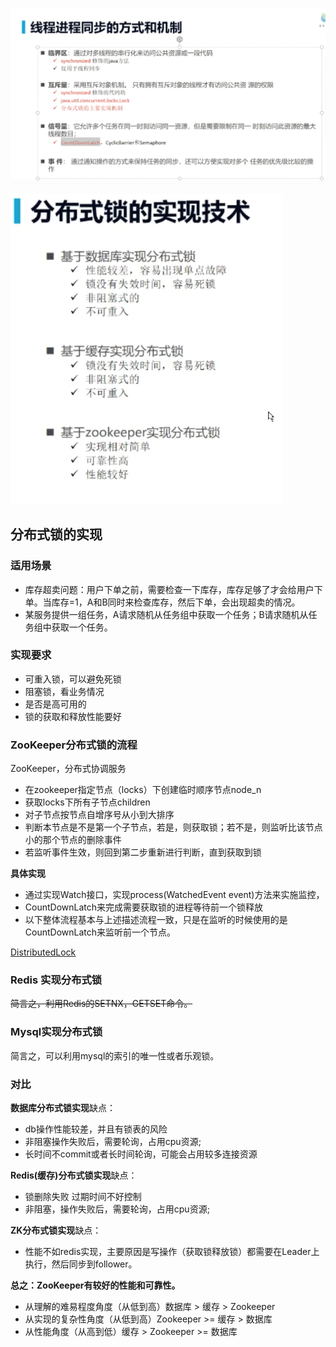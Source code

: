 ![image-20210630214610255](0分布式设计.assets/image-20210630214610255-5060773.png)

<img src="0分布式设计.assets/image-20210630214637114-5060798.png" alt="image-20210630214637114" style="zoom:67%;" />

## 分布式锁的实现

### 适用场景

- 库存超卖问题：用户下单之前，需要检查一下库存，库存足够了才会给用户下单。当库存=1，A和B同时来检查库存，然后下单，会出现超卖的情况。
- 某服务提供一组任务，A请求随机从任务组中获取一个任务；B请求随机从任务组中获取一个任务。

### 实现要求

- 可重入锁，可以避免死锁
- 阻塞锁，看业务情况
- 是否是高可用的
- 锁的获取和释放性能要好

### **ZooKeeper分布式锁的流程**

ZooKeeper，分布式协调服务

- 在zookeeper指定节点（locks）下创建临时顺序节点node_n 
- 获取locks下所有子节点children
- 对子节点按节点自增序号从小到大排序
- 判断本节点是不是第一个子节点，若是，则获取锁；若不是，则监听比该节点小的那个节点的删除事件
- 若监听事件生效，则回到第二步重新进行判断，直到获取到锁

**具体实现**

- 通过实现Watch接口，实现process(WatchedEvent event)方法来实施监控，
- CountDownLatch来完成需要获取锁的进程等待前一个锁释放
- 以下整体流程基本与上述描述流程一致，只是在监听的时候使用的是CountDownLatch来监听前一个节点。



[DistributedLock](https://github.com/yangliu0/DistributedLock)

### Redis 实现分布式锁

~~简言之，利用Redis的SETNX，GETSET命令。~~



### Mysql实现分布式锁

简言之，可以利用mysql的索引的唯一性或者乐观锁。

### 对比

**数据库分布式锁实现**缺点：

- db操作性能较差，并且有锁表的风险
- 非阻塞操作失败后，需要轮询，占用cpu资源;
- 长时间不commit或者长时间轮询，可能会占用较多连接资源

**Redis(缓存)分布式锁实现**缺点：

- 锁删除失败 过期时间不好控制
- 非阻塞，操作失败后，需要轮询，占用cpu资源;

**ZK分布式锁实现**缺点：

- 性能不如redis实现，主要原因是写操作（获取锁释放锁）都需要在Leader上执行，然后同步到follower。

**总之：ZooKeeper有较好的性能和可靠性。**

- 从理解的难易程度角度（从低到高）数据库 > 缓存 > Zookeeper
- 从实现的复杂性角度（从低到高）Zookeeper >= 缓存 > 数据库
- 从性能角度（从高到低）缓存 > Zookeeper >= 数据库
